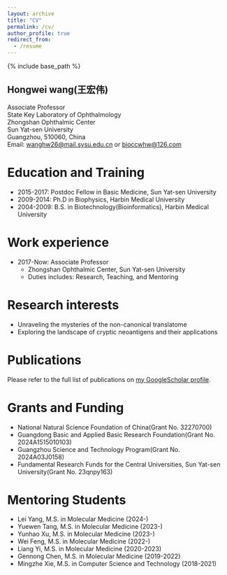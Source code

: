 ```yaml
---
layout: archive
title: "CV"
permalink: /cv/
author_profile: true
redirect_from:
  - /resume
---
```


{% include base_path %}

## Hongwei wang(王宏伟)
Associate Professor<br/>State Key Laboratory of Ophthalmology<br/>Zhongshan Ophthalmic Center<br/>Sun Yat-sen University<br/>Guangzhou, 510060, China<br/>Email: wanghw26@mail.sysu.edu.cn or bioccwhw@126.com


Education and Training
======
* 2015-2017: Postdoc Fellow in Basic Medicine, Sun Yat-sen University
* 2009-2014: Ph.D in Biophysics, Harbin Medical University
* 2004-2009: B.S. in Biotechnology(Bioinformatics), Harbin Medical University

Work experience
======
* 2017-Now: Associate Professor
  * Zhongshan Ophthalmic Center, Sun Yat-sen University
  * Duties includes: Research, Teaching, and Mentoring
  
Research interests
======
* Unraveling the mysteries of the non-canonical translatome
* Exploring the landscape of cryptic neoantigens and their applications

Publications
======
Please refer to the full list of publications on <a href="{{site.author.googlescholar}}">my GoogleScholar profile</a>.

Grants and Funding
======
* National Natural Science Foundation of China(Grant No. 32270700)
* Guangdong Basic and Applied Basic Research Foundation(Grant No. 2024A1515010103)
* Guangzhou Science and Technology Program(Grant No. 2024A03J0158)
* Fundamental Research Funds for the Central Universities, Sun Yat-sen University(Grant No. 23qnpy163)

Mentoring Students
======
* Lei Yang, M.S. in Molecular Medicine (2024-)
* Yuewen Tang, M.S. in Molecular Medicine (2023-)
* Yunhao Xu, M.S. in Molecular Medicine (2023-)
* Wei Feng, M.S. in Molecular Medicine (2022-)
* Liang Yi, M.S. in Molecular Medicine (2020-2023)
* Gennong Chen, M.S. in Molecular Medicine (2019-2022)
* Mingzhe Xie, M.S. in Computer Science and Technology (2018-2021)
